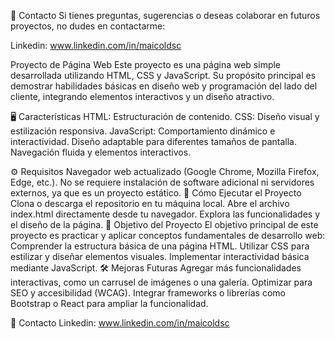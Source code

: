 📧 Contacto
Si tienes preguntas, sugerencias o deseas colaborar en futuros proyectos, no dudes en contactarme:

Linkedin: www.linkedin.com/in/maicoldsc


Proyecto de Página Web
Este proyecto es una página web simple desarrollada utilizando HTML, CSS y JavaScript. Su propósito principal es demostrar habilidades básicas en diseño web y programación del lado del cliente, integrando elementos interactivos y un diseño atractivo.

🖥️ Características
HTML: Estructuración de contenido.
CSS: Diseño visual y estilización responsiva.
JavaScript: Comportamiento dinámico e interactividad.
Diseño adaptable para diferentes tamaños de pantalla.
Navegación fluida y elementos interactivos.

⚙️ Requisitos
Navegador web actualizado (Google Chrome, Mozilla Firefox, Edge, etc.).
No se requiere instalación de software adicional ni servidores externos, ya que es un proyecto estático.
🚀 Cómo Ejecutar el Proyecto
Clona o descarga el repositorio en tu máquina local.
Abre el archivo index.html directamente desde tu navegador.
Explora las funcionalidades y el diseño de la página.
🎯 Objetivo del Proyecto
El objetivo principal de este proyecto es practicar y aplicar conceptos fundamentales de desarrollo web:
Comprender la estructura básica de una página HTML.
Utilizar CSS para estilizar y diseñar elementos visuales.
Implementar interactividad básica mediante JavaScript.
🛠️ Mejoras Futuras
Agregar más funcionalidades interactivas, como un carrusel de imágenes o una galería.
Optimizar para SEO y accesibilidad (WCAG).
Integrar frameworks o librerías como Bootstrap o React para ampliar la funcionalidad.

📧 Contacto
Linkedin: www.linkedin.com/in/maicoldsc
